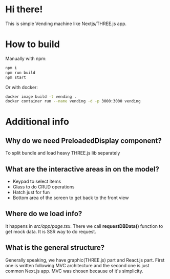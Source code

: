 # Hi there!
This is simple Vending machine like Nextjs/THREE.js app.

# How to build
Manually with npm:
```bash
npm i
npm run build
npm start
```

Or with docker:
```bash
docker image build -t vending .
docker container run --name vending -d -p 3000:3000 vending
```

# Additional info
## Why do we need PreloadedDisplay component?
To split bundle and load heavy THREE.js lib separately 

## What are the interactive areas in on the model?
 - Keypad to select items
 - Glass to do CRUD operations
 - Hatch just for fun
 - Bottom area of the screen to get back to the front view

## Where do we load info?
It happens in _src/app/page.tsx_. There we call __requestDBData()__ function to get mock data. It is SSR way to do request.

## What is the general structure?
Generally speaking, we have graphic(THREE.js) part and React.js part. First one is written following MVC architecture and the second one is just common Next.js app. MVC was chosen because of it's simplicity.